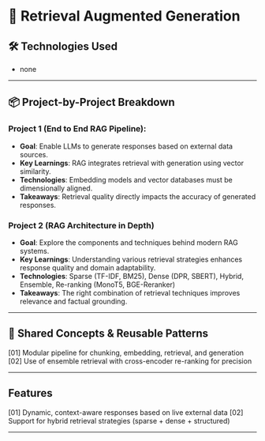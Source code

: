 # 🚀 Retrieval Augmented Generation

## 🛠️ Technologies Used

- none

---

## 📦 Project-by-Project Breakdown

### Project 1 (End to End RAG Pipeline): 
- **Goal**: Enable LLMs to generate responses based on external data sources.
- **Key Learnings**: RAG integrates retrieval with generation using vector similarity.
- **Technologies**: Embedding models and vector databases must be dimensionally aligned.
- **Takeaways**: Retrieval quality directly impacts the accuracy of generated responses.

### Project 2 (RAG Architecture in Depth)
- **Goal**: Explore the components and techniques behind modern RAG systems.
- **Key Learnings**: Understanding various retrieval strategies enhances response quality and domain adaptability.
- **Technologies**: Sparse (TF-IDF, BM25), Dense (DPR, SBERT), Hybrid, Ensemble, Re-ranking (MonoT5, BGE-Reranker)
- **Takeaways**: The right combination of retrieval techniques improves relevance and factual grounding.

---

## 🔄 Shared Concepts & Reusable Patterns

[01] Modular pipeline for chunking, embedding, retrieval, and generation
[02] Use of ensemble retrieval with cross-encoder re-ranking for precision

---

## Features

[01] Dynamic, context-aware responses based on live external data
[02] Support for hybrid retrieval strategies (sparse + dense + structured)

---